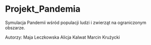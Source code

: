 # Projekt_Pandemia
Symulacja Pandemii wśród populacji ludzi i zwierząt na ograniczonym obszarze.

Autorzy:
Maja Leczkowska
Alicja Kalwat
Marcin Krużycki
